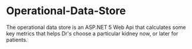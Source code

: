 # Operational-Data-Store
The operational data store is an ASP.NET 5 Web Api that 
calculates some key metrics that helps Dr's
choose a particular kidney now, or later for patients.
